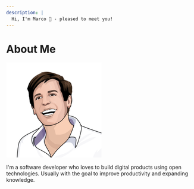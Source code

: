 ```yaml
---
description: |
  Hi, I'm Marco 👋️ - pleased to meet you!
---
```


# About Me

![<iframe src="https://github.com/sponsors/marbetschar/button" title="Sponsor marbetschar" height="35" width="116" style="border: 0;"></iframe>](.gitbook/assets/marco-betschart.png)

I'm a software developer who loves to build digital products using open technologies. Usually with the goal to improve productivity and expanding knowledge.